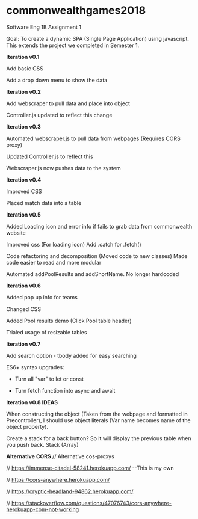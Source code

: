 # commonwealthgames2018
Software Eng 1B Assignment 1

Goal: To create a dynamic SPA (Single Page Application) using javascript. This extends the project we completed in Semester 1. 


**Iteration v0.1**


Add basic CSS

Add a drop down menu to show the data


**Iteration v0.2**


Add webscraper to pull data and place into object

Controller.js updated to reflect this change


**Iteration v0.3**


Automated webscraper.js to pull data from webpages (Requires CORS proxy)

Updated Controller.js to reflect this

Webscraper.js now pushes data to the system


**Iteration v0.4**


Improved CSS

Placed match data into a table


**Iteration v0.5**


Added Loading icon and error info if fails to grab data from commonwealth website

Improved css (For loading icon)
Add .catch for .fetch()

Code refactoring and decomposition (Moved code to new classes)
Made code easier to read and more modular

Automated addPoolResults and addShortName. No longer hardcoded


**Iteration v0.6**


Added pop up info for teams

Changed CSS

Added Pool results demo (Click Pool table header)

Trialed usage of resizable tables



**Iteration v0.7**


Add search option
    - tbody added for easy searching


ES6+ syntax upgrades:


- Turn all "var" to let or const

- Turn fetch function into async and await


**Iteration v0.8 IDEAS**


When constructing the object (Taken from the webpage and formatted in Precontroller), I should use object literals (Var name becomes name of the object property). 

Create a stack for a back button? So it will display the previous table when you push back. Stack (Array)


**Alternative CORS**
// Alternative cos-proxys

// https://immense-citadel-58241.herokuapp.com/  --This is my own

// https://cors-anywhere.herokuapp.com/

// https://cryptic-headland-94862.herokuapp.com/

// https://stackoverflow.com/questions/47076743/cors-anywhere-herokuapp-com-not-working


